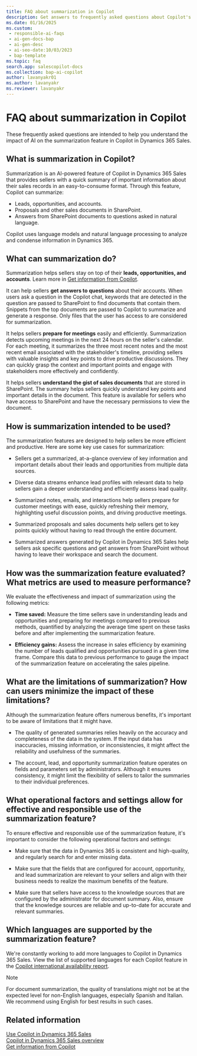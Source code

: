```yaml
---
title: FAQ about summarization in Copilot
description: Get answers to frequently asked questions about Copilot's AI-powered summarization feature, which summarizes important sales information in an easy-to-consume format.
ms.date: 01/16/2025
ms.custom:
 - responsible-ai-faqs
 - ai-gen-docs-bap
 - ai-gen-desc
 - ai-seo-date:10/03/2023
 - bap-template
ms.topic: faq
search.app: salescopilot-docs
ms.collection: bap-ai-copilot
author: lavanyakr01
ms.author: lavanyakr
ms.reviewer: lavanyakr
---
```


# FAQ about summarization in Copilot

These frequently asked questions are intended to help you understand the impact of AI on the summarization feature in Copilot in Dynamics 365 Sales.

## What is summarization in Copilot?

Summarization is an AI-powered feature of Copilot in Dynamics 365 Sales that provides sellers with a quick summary of important information about their sales records in an easy-to-consume format. Through this feature, Copilot can summarize:

- Leads, opportunities, and accounts.
- Proposals and other sales documents in SharePoint.
- Answers from SharePoint documents to questions asked in natural language.

Copilot uses language models and natural language processing to analyze and condense information in Dynamics 365.

## What can summarization do?

Summarization helps sellers stay on top of their **leads, opportunities, and accounts**. Learn more in [Get information from Copilot](./copilot-get-information.md).

It can help sellers **get answers to questions** about their accounts. When users ask a question in the Copilot chat, keywords that are detected in the question are passed to SharePoint to find documents that contain them. Snippets from the top documents are passed to Copilot to summarize and generate a response. Only files that the user has access to are considered for summarization.

It helps sellers **prepare for meetings** easily and efficiently. Summarization detects upcoming meetings in the next 24 hours on the seller's calendar. For each meeting, it summarizes the three most recent notes and the most recent email associated with the stakeholder's timeline, providing sellers with valuable insights and key points to drive productive discussions. They can quickly grasp the context and important points and engage with stakeholders more effectively and confidently.

It helps sellers **understand the gist of sales documents** that are stored in SharePoint. The summary helps sellers quickly understand key points and important details in the document. This feature is available for sellers who have access to SharePoint and have the necessary permissions to view the document.

## How is summarization intended to be used?

The summarization features are designed to help sellers be more efficient and productive. Here are some key use cases for summarization:

- Sellers get a summarized, at-a-glance overview of key information and important details about their leads and opportunities from multiple data sources.

- Diverse data streams enhance lead profiles with relevant data to help sellers gain a deeper understanding and efficiently assess lead quality.

- Summarized notes, emails, and interactions help sellers prepare for customer meetings with ease, quickly refreshing their memory, highlighting useful discussion points, and driving productive meetings.

- Summarized proposals and sales documents help sellers get to key points quickly without having to read through the entire document.

- Summarized answers generated by Copilot in Dynamics 365 Sales help sellers ask specific questions and get answers from SharePoint without having to leave their workspace and search the document.

## How was the summarization feature evaluated? What metrics are used to measure performance?

We evaluate the effectiveness and impact of summarization using the following metrics:

- **Time saved:** Measure the time sellers save in understanding leads and opportunities and preparing for meetings compared to previous methods, quantified by analyzing the average time spent on these tasks before and after implementing the summarization feature.

- **Efficiency gains:** Assess the increase in sales efficiency by examining the number of leads qualified and opportunities pursued in a given time frame. Compare this data to previous performance to gauge the impact of the summarization feature on accelerating the sales pipeline.

## What are the limitations of summarization? How can users minimize the impact of these limitations?

Although the summarization feature offers numerous benefits, it's important to be aware of limitations that it might have.

- The quality of generated summaries relies heavily on the accuracy and completeness of the data in the system. If the input data has inaccuracies, missing information, or inconsistencies, it might affect the reliability and usefulness of the summaries.

- The account, lead, and opportunity summarization feature operates on fields and parameters set by administrators. Although it ensures consistency, it might limit the flexibility of sellers to tailor the summaries to their individual preferences.

## What operational factors and settings allow for effective and responsible use of the summarization feature?

To ensure effective and responsible use of the summarization feature, it's important to consider the following operational factors and settings:

- Make sure that the data in Dynamics 365 is consistent and high-quality, and regularly search for and enter missing data.

- Make sure that the fields that are configured for account, opportunity, and lead summarization are relevant to your sellers and align with their business needs to realize the maximum benefits of the feature.

- Make sure that sellers have access to the knowledge sources that are configured by the administrator for document summary. Also, ensure that the knowledge sources are reliable and up-to-date for accurate and relevant summaries.

## Which languages are supported by the summarization feature?

We're constantly working to add more languages to Copilot in Dynamics 365 Sales. View the list of supported languages for each Copilot feature in the [Copilot international availability report](https://releaseplans.microsoft.com/availability-reports/?report=copilotfeaturereport).

> [!NOTE]
For document summarization, the quality of translations might not be at the expected level for non-English languages, especially Spanish and Italian. We recommend using English for best results in such cases.

## Related information

[Use Copilot in Dynamics 365 Sales](use-sales-copilot.md)  
[Copilot in Dynamics 365 Sales overview](copilot-overview.md)  
[Get information from Copilot](copilot-get-information.md)  
